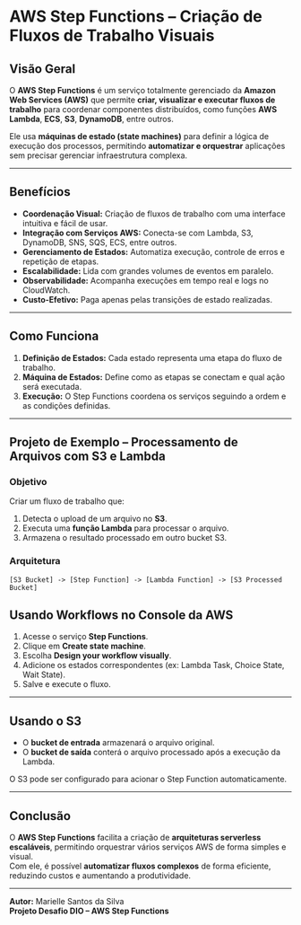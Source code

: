 #  AWS Step Functions – Criação de Fluxos de Trabalho Visuais

##  Visão Geral
O **AWS Step Functions** é um serviço totalmente gerenciado da **Amazon Web Services (AWS)** que permite **criar, visualizar e executar fluxos de trabalho** para coordenar componentes distribuídos, como funções **AWS Lambda**, **ECS**, **S3**, **DynamoDB**, entre outros.

Ele usa **máquinas de estado (state machines)** para definir a lógica de execução dos processos, permitindo **automatizar e orquestrar** aplicações sem precisar gerenciar infraestrutura complexa.

---

##  Benefícios

- **Coordenação Visual:** Criação de fluxos de trabalho com uma interface intuitiva e fácil de usar.  
- **Integração com Serviços AWS:** Conecta-se com Lambda, S3, DynamoDB, SNS, SQS, ECS, entre outros.  
- **Gerenciamento de Estados:** Automatiza execução, controle de erros e repetição de etapas.  
- **Escalabilidade:** Lida com grandes volumes de eventos em paralelo.  
- **Observabilidade:** Acompanha execuções em tempo real e logs no CloudWatch.  
- **Custo-Efetivo:** Paga apenas pelas transições de estado realizadas.

---

##  Como Funciona

1. **Definição de Estados:** Cada estado representa uma etapa do fluxo de trabalho.  
2. **Máquina de Estados:** Define como as etapas se conectam e qual ação será executada.  
3. **Execução:** O Step Functions coordena os serviços seguindo a ordem e as condições definidas.

---

## Projeto de Exemplo – Processamento de Arquivos com S3 e Lambda

###  Objetivo
Criar um fluxo de trabalho que:
1. Detecta o upload de um arquivo no **S3**.  
2. Executa uma **função Lambda** para processar o arquivo.  
3. Armazena o resultado processado em outro bucket S3.

### Arquitetura
```
[S3 Bucket] -> [Step Function] -> [Lambda Function] -> [S3 Processed Bucket]
```


## Usando Workflows no Console da AWS

1. Acesse o serviço **Step Functions**.  
2. Clique em **Create state machine**.  
3. Escolha **Design your workflow visually**.  
4. Adicione os estados correspondentes (ex: Lambda Task, Choice State, Wait State).  
5. Salve e execute o fluxo.

---

## Usando o S3

- O **bucket de entrada** armazenará o arquivo original.  
- O **bucket de saída** conterá o arquivo processado após a execução da Lambda.  

O S3 pode ser configurado para acionar o Step Function automaticamente.


---

## Conclusão

O **AWS Step Functions** facilita a criação de **arquiteturas serverless escaláveis**, permitindo orquestrar vários serviços AWS de forma simples e visual.  
Com ele, é possível **automatizar fluxos complexos** de forma eficiente, reduzindo custos e aumentando a produtividade.

---

 **Autor:** Marielle Santos da Silva  
**Projeto Desafio DIO – AWS Step Functions**
